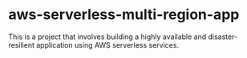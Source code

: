 # aws-serverless-multi-region-app
This is a project that involves building a highly available and disaster-resilient application using AWS serverless services. 
